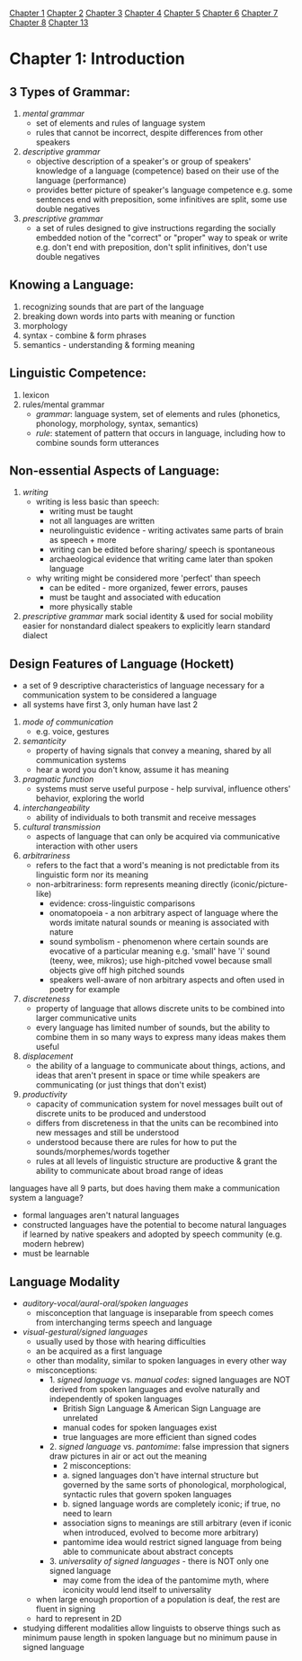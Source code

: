 [Chapter 1](https://github.com/ey92/notes/blob/master/1101/readingCh1.md) [Chapter 2](https://github.com/ey92/notes/blob/master/1101/readingCh2.md) [Chapter 3](https://github.com/ey92/notes/blob/master/1101/readingCh3.md) [Chapter 4](https://github.com/ey92/notes/blob/master/1101/readingCh4.md) [Chapter 5](https://github.com/ey92/notes/blob/master/1101/readingCh5.md) [Chapter 6](https://github.com/ey92/notes/blob/master/1101/readingCh6.md) [Chapter 7](https://github.com/ey92/notes/blob/master/1101/readingCh7.md) [Chapter 8](https://github.com/ey92/notes/blob/master/1101/readingCh8.md) [Chapter 13](https://github.com/ey92/notes/blob/master/1101/readingCh13.md)

# Chapter 1: Introduction
## 3 Types of Grammar:
1) _mental grammar_
	- set of elements and rules of language system
	- rules that cannot be incorrect, despite differences from other speakers
2) _descriptive grammar_
	- objective description of a speaker's or group of speakers' knowledge of a language (competence) based on their use of the language (performance)
	- provides better picture of speaker's language competence
	e.g. some sentences end with preposition, some infinitives are split, some use double negatives
3) _prescriptive grammar_
	- a set of rules designed to give instructions regarding the socially embedded notion of the "correct" or "proper" way to speak or write
		e.g. don't end with preposition, don't split infinitives, don't use double negatives

## Knowing a Language:
1) recognizing sounds that are part of the language
2) breaking down words into parts with meaning or function
3) morphology
4) syntax - combine & form phrases
5) semantics - understanding & forming meaning

## Linguistic Competence:
1) lexicon
2) rules/mental grammar
	- _grammar_: language system, set of elements and rules (phonetics, phonology, morphology, syntax, semantics)
	- _rule_: statement of pattern that occurs in language, including how to combine sounds form 
	utterances

## Non-essential Aspects of Language:
1) _writing_
	- writing is less basic than speech:
		- writing must be taught
		- not all languages are written
		- neurolinguistic evidence - writing activates same parts of brain as speech + more
		- writing can be edited before sharing/ speech is spontaneous
		- archaeological evidence that writing came later than spoken language
	- why writing might be considered more 'perfect' than speech
		- can be edited - more organized, fewer errors, pauses
		- must be taught and associated with education
		- more physically stable
2) _prescriptive grammar_
	mark social identity & used for social mobility
	easier for nonstandard dialect speakers to explicitly learn standard dialect

## Design Features of Language (Hockett)
- a set of 9 descriptive characteristics of language necessary for a communication system to be considered a language
- all systems have first 3, only human have last 2
1. _mode of communication_
	- e.g. voice, gestures
2. _semanticity_
	- property of having signals that convey a meaning, shared by all communication systems
	- hear a word you don't know, assume it has meaning
3. _pragmatic function_
	- systems must serve useful purpose - help survival, influence others' behavior, exploring the world
4. _interchangeability_
	- ability of individuals to both transmit and receive messages
5. _cultural transmission_
	- aspects of language that can only be acquired via communicative interaction with other users
6. _arbitrariness_
	- refers to the fact that a word's meaning is not predictable from its linguistic form nor its meaning
	- non-arbitrariness: form represents meaning directly (iconic/picture-like)
		- evidence: cross-linguistic comparisons
		- onomatopoeia - a non arbitrary aspect of language where the words imitate natural sounds or meaning is associated with nature
		- sound symbolism - phenomenon where certain sounds are evocative of a particular meaning
			e.g. 'small' have 'i' sound (teeny, wee, mikros); 
				use high-pitched vowel because small objects give off high pitched sounds
		- speakers well-aware of non arbitrary aspects and often used in poetry for example
7. _discreteness_
	- property of language that allows discrete units to be combined into larger communicative units
	- every language has limited number of sounds, but the ability to combine them in so many ways to express many ideas makes them useful
8. _displacement_
	- the ability of a language to communicate about things, actions, and ideas that aren't present in space or time while speakers are communicating (or just things that don't exist)
9. _productivity_
	- capacity of communication system for novel messages built out of discrete units to be produced and understood
	- differs from discreteness in that the units can be recombined into new messages and still be understood
	- understood because there are rules for how to put the sounds/morphemes/words together
	- rules at all levels of linguistic structure are productive & grant the ability to communicate about broad range of ideas

languages have all 9 parts, but does having them make a communication system a language?
- formal languages aren't natural languages
- constructed languages have the potential to become natural languages if learned by native speakers and adopted by speech community (e.g. modern hebrew)
- must be learnable

## Language Modality
- _auditory-vocal/aural-oral/spoken languages_
	- misconception that language is inseparable from speech comes from interchanging terms speech and language
- _visual-gestural/signed languages_
	- usually used by those with hearing difficulties
	- an be acquired as a first language
	- other than modality, similar to spoken languages in every other way
	- misconceptions:
		- 1\. _signed language_ vs. _manual codes_: signed languages are NOT derived from spoken languages and evolve naturally and independently of spoken languages
			- British Sign Language & American Sign Language are unrelated
			- manual codes for spoken languages exist
			- true languages are more efficient than signed codes
		- 2\. _signed language_ vs. _pantomime_: false impression that signers draw pictures in air or act out the meaning
			- 2 misconceptions:
			- a\. signed languages don't have internal structure but governed by the same sorts of phonological, morphological, syntactic rules that govern spoken languages
			- b\. signed language words are completely iconic; if true, no need to learn
			- association signs to meanings are still arbitrary (even if iconic when introduced, evolved to become more arbitrary)
			- pantomime idea would restrict signed language from being able to communicate about abstract concepts
		- 3\. _universality of signed languages_ - there is NOT only one signed language
			- may come from the idea of the pantomime myth, where iconicity would lend itself to universality
	- when large enough proportion of a population is deaf, the rest are fluent in signing
	- hard to represent in 2D
- studying different modalities allow linguists to observe things such as minimum pause length in spoken language but no minimum pause in signed language
